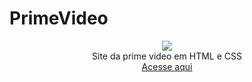 
# PrimeVideo

<div align=center>
     <a href="https://ezequielboucher.github.io/prime-video-site/"> <img src="https://lucianolpsf.github.io/primevideo/assets/images/logos/icons8-usu%C3%A1rio-homem-com-c%C3%ADrculo-48.png"></a>
</div>

<div align=center>Site da prime video em HTML e CSS </div>


<div align=center>
     <a href="https://ezequielboucher.github.io/prime-video-site/"> Acesse aqui</a>
</div>
